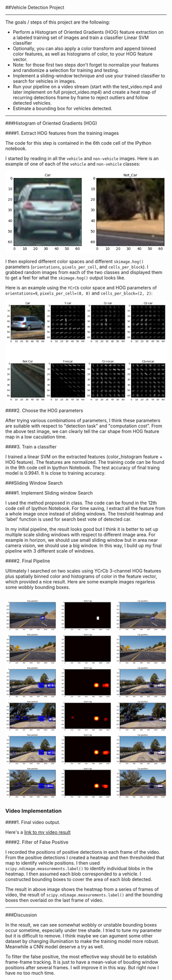 ##Vehicle Detection Project

---


The goals / steps of this project are the following:

* Perform a Histogram of Oriented Gradients (HOG) feature extraction on a labeled training set of images and train a classifier Linear SVM classifier
* Optionally, you can also apply a color transform and append binned color features, as well as histograms of color, to your HOG feature vector. 
* Note: for those first two steps don't forget to normalize your features and randomize a selection for training and testing.
* Implement a sliding-window technique and use your trained classifier to search for vehicles in images.
* Run your pipeline on a video stream (start with the test_video.mp4 and later implement on full project_video.mp4) and create a heat map of recurring detections frame by frame to reject outliers and follow detected vehicles.
* Estimate a bounding box for vehicles detected.

[//]: # (Image References)
[image1]: ./output_images/car_not_car.png
[image2]: ./output_images/HOG_example.png
[image3]: ./output_images/1.png
[image4]: ./output_images/2.png
[image5]: ./output_images/3.png
[image6]: ./output_images/4.png
[image7]: ./output_images/5.png
[image8]: ./output_images/6.png
[video1]: ./result.mp4

---


###Histogram of Oriented Gradients (HOG)

####1. Extract HOG features from the training images

The code for this step is contained in the 6th code cell of the IPython notebook.

I started by reading in all the `vehicle` and `non-vehicle` images.  Here is an example of one of each of the `vehicle` and `non-vehicle` classes:

![alt text][image1]

I then explored different color spaces and different `skimage.hog()` parameters (`orientations`, `pixels_per_cell`, and `cells_per_block`).  I grabbed random images from each of the two classes and displayed them to get a feel for what the `skimage.hog()` output looks like.

Here is an example using the `YCrCb` color space and HOG parameters of `orientations=9`, `pixels_per_cell=(8, 8)` and `cells_per_block=(2, 2)`:


![alt text][image2]

####2. Choose the HOG parameters

After trying various combinations of parameters, I think these parameters are suitable with respect to "detection task" and "computation cost". From the above test image, we can clearly tell the car shape from HOG feature map in a low caculation time.

####3. Train a classifier


I trained a linear SVM on the extracted features (color_histogram feature + HOG feature). The features are normalized. The training code can be found in the 9th code cell in Ipython Notebook. The test accuracy of final traing model is 0.9941. It is close to training accuracy.


###Sliding Window Search

####1. Implement Sliding window Search

I used the method proposed in class. The code can be found in the 12th code cell of Ipython Notebook. For time saving, I extract all the feature from a whole image once instead of sliding windows. The treshold heatmap and 'label' function is used for search best vote of detected car.

In my initial pipeline, the result looks good but I think it is better to set up multiple scale sliding windows with respect to different image area. For example in horizon, we should use small sliding window but in area near camera vision, we should use a big window. In this way, I build up my final pipeline with 3 different scale of windows.

####2. Final Pipeline

Ultimately I searched on two scales using YCrCb 3-channel HOG features plus spatially binned color and histograms of color in the feature vector, which provided a nice result.  Here are some example images regarless some wobbly bounding boxes.

![alt text][image3]
![alt text][image4]
![alt text][image5]
![alt text][image6]
![alt text][image7]
![alt text][image8]
---

### Video Implementation

####1. Final video output. 

Here's a [link to my video result](./result.mp4)


####2. Filter of False Positive

I recorded the positions of positive detections in each frame of the video.  From the positive detections I created a heatmap and then thresholded that map to identify vehicle positions.  I then used `scipy.ndimage.measurements.label()` to identify individual blobs in the heatmap.  I then assumed each blob corresponded to a vehicle.  I constructed bounding boxes to cover the area of each blob detected.  

The result in above image shows the heatmap from a series of frames of video, the result of `scipy.ndimage.measurements.label()` and the bounding boxes then overlaid on the last frame of video.

---

###Discussion

In the result, we can see somewhat wobbly or unstable bounding boxes occur sometime, especially under tree shade. I tried to tune my parameter but it is difficult to remove. I think maybe we can agument some other dataset by changing illumination to make the training model more robust. Meanwhile a CNN model deserve a try as well. 

To filter the false positive, the most effective way should be to establish frame-frame tracking. It is just to have a mean-value of bouding window positions after several frames. I will improve it in this way. But right now I have no too much time.